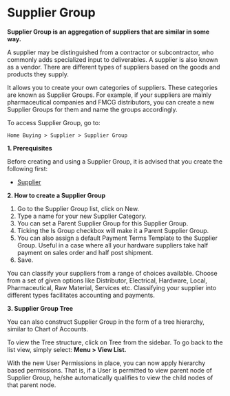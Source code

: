 # Supplier Group 

**Supplier Group is an aggregation of suppliers that are similar in some way.**

A supplier may be distinguished from a contractor or subcontractor, who commonly adds specialized input to deliverables. A supplier is also known as a vendor. There are different types of suppliers based on the goods and products they supply.

It allows you to create your own categories of suppliers. These categories are known as Supplier Groups. For example, if your suppliers are mainly pharmaceutical companies and FMCG distributors, you can create a new Supplier Groups for them and name the groups accordingly.

To access Supplier Group, go to:

`Home Buying > Supplier > Supplier Group`

**1. Prerequisites**

Before creating and using a Supplier Group, it is advised that you create the following first:

* <ins>[Supplier](../Buying/supplier.md)</ins>

**2. How to create a Supplier Group** 

1. Go to the Supplier Group list, click on New.
2. Type a name for your new Supplier Category.
3. You can set a Parent Supplier Group for this Supplier Group.
4. Ticking the Is Group checkbox will make it a Parent Supplier Group.
5. You can also assign a default Payment Terms Template to the Supplier Group. Useful in a case where all your hardware suppliers take half payment on sales order and half post shipment.
6. Save.

You can classify your suppliers from a range of choices available. Choose from a set of given options like Distributor, Electrical, Hardware, Local, Pharmaceutical, Raw Material, Services etc. Classifying your supplier into different types facilitates accounting and payments.

**3. Supplier Group Tree**

You can also construct Supplier Group in the form of a tree hierarchy, similar to Chart of Accounts.

To view the Tree structure, click on Tree from the sidebar. To go back to the list view, simply select: **Menu > View List.**

With the new User Permissions in place, you can now apply hierarchy based permissions. That is, if a User is permitted to view parent node of Supplier Group, he/she automatically qualifies to view the child nodes of that parent node.
